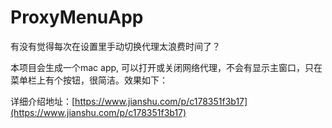 # ProxyMenuApp
有没有觉得每次在设置里手动切换代理太浪费时间了？


本项目会生成一个mac app, 可以打开或关闭网络代理，不会有显示主窗口，只在菜单栏上有个按钮，很简洁。效果如下：

详细介绍地址：[https://www.jianshu.com/p/c178351f3b17](https://www.jianshu.com/p/c178351f3b17)

